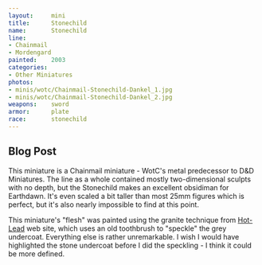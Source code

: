 ```yaml
---
layout:     mini
title:      Stonechild
name:       Stonechild
line:       
- Chainmail
- Mordengard
painted:    2003
categories:
- Other Miniatures
photos:
- minis/wotc/Chainmail-Stonechild-Dankel_1.jpg
- minis/wotc/Chainmail-Stonechild-Dankel_2.jpg
weapons:    sword
armor:      plate
race:       stonechild
---
```


## Blog Post

This miniature is a Chainmail miniature - WotC's metal predecessor to D&D Miniatures. The line as a whole contained mostly two-dimensional sculpts with no depth, but the Stonechild makes an excellent obsidiman for Earthdawn. It's even scaled a bit taller than most 25mm figures which is perfect, but it's also nearly impossible to find at this point.

This miniature's "flesh" was painted using the granite technique from [Hot-Lead](http://hot-lead.org/advance/texturing_granite.htm) web site, which uses an old toothbrush to "speckle" the grey undercoat. Everything else is rather unremarkable. I wish I would have highlighted the stone undercoat before I did the speckling - I think it could be more defined.